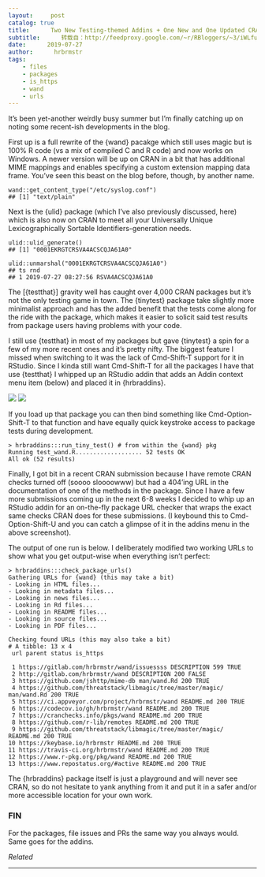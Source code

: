 ```yaml
---
layout:     post
catalog: true
title:      Two New Testing-themed Addins + One New and One Updated CRAN Package
subtitle:      转载自：http://feedproxy.google.com/~r/RBloggers/~3/iWLfunvzN7g/
date:      2019-07-27
author:      hrbrmstr
tags:
    - files
    - packages
    - is_https
    - wand
    - urls
---
```






It’s been yet-another weirdly busy summer but I’m finally catching up on noting some recent-ish developments in the blog.

First up is a full rewrite of the {wand} pacakge which still uses magic but is 100% R code (vs a mix of compiled C and R code) and now works on Windows. A newer version will be up on CRAN in a bit that has additional MIME mappings and enables specifying a custom extension mapping data frame. You’ve seen this beast on the blog before, though, by another name.

```
wand::get_content_type("/etc/syslog.conf")
## [1] "text/plain"

```

Next is the {ulid} package (which I’ve also previously discussed, here) which is also now on CRAN to meet all your Universally Unique Lexicographically Sortable Identifiers-generation needs.

```
ulid::ulid_generate()
## [1] "0001EKRGTCRSVA4ACSCQJA61A0"

ulid::unmarshal("0001EKRGTCRSVA4ACSCQJA61A0")
## ts rnd
## 1 2019-07-27 08:27:56 RSVA4ACSCQJA61A0

```

The [{testthat}] gravity well has caught over 4,000 CRAN packages but it’s not the only testing game in town. The {tinytest} package take slightly more minimalist approach and has the added benefit that the tests come along for the ride with the package, which makes it easier to solicit said test results from package users having problems with your code.

I still use {testthat} in most of my packages but gave {tinytest} a spin for a few of my more recent ones and it’s pretty nifty. The biggest feature I missed when switching to it was the lack of Cmd-Shift-T support for it in RStudio. Since I kinda still want Cmd-Shift-T for all the packages I have that use {testthat} I whipped up an RStudio addin that adds an Addin context menu item (below) and placed it in {hrbraddins}.

![](https://i1.wp.com/rud.is/b/wp-content/uploads/2019/07/tinytest-addin.png?resize=300%2C241&ssl=1&is-pending-load=1)
![](https://i1.wp.com/rud.is/b/wp-content/uploads/2019/07/tinytest-addin.png?resize=300%2C241&ssl=1)


If you load up that package you can then bind something like Cmd-Option-Shift-T to that function and have equally quick keystroke access to package tests during development.

```
> hrbraddins:::run_tiny_test() # from within the {wand} pkg
Running test_wand.R................... 52 tests OK
All ok (52 results)

```

Finally, I got bit in a recent CRAN submission because I have remote CRAN checks turned off (soooo sloooowww) but had a 404’ing URL in the documentation of one of the methods in the package. Since I have a few more submissions coming up in the next 6-8 weeks I decided to whip up an RStudio addin for an on-the-fly package URL checker that wraps the exact same checks CRAN does for these submissions. (I keybound this to Cmd-Option-Shift-U and you can catch a glimpse of it in the addins menu in the above screenshot).

The output of one run is below. I deliberately modified two working URLs to show what you get output-wise when everything isn’t perfect:

```
> hrbraddins:::check_package_urls()
Gathering URLs for {wand} (this may take a bit)
- Looking in HTML files...
- Looking in metadata files...
- Looking in news files...
- Looking in Rd files...
- Looking in README files...
- Looking in source files...
- Looking in PDF files...

Checking found URLs (this may also take a bit)
# A tibble: 13 x 4
 url parent status is_https
 
 1 https://gitlab.com/hrbrmstr/wand/issuessss DESCRIPTION 599 TRUE 
 2 http://gitlab.com/hrbrmstr/wand DESCRIPTION 200 FALSE 
 3 https://github.com/jshttp/mime-db man/wand.Rd 200 TRUE 
 4 https://github.com/threatstack/libmagic/tree/master/magic/ man/wand.Rd 200 TRUE 
 5 https://ci.appveyor.com/project/hrbrmstr/wand README.md 200 TRUE 
 6 https://codecov.io/gh/hrbrmstr/wand README.md 200 TRUE 
 7 https://cranchecks.info/pkgs/wand README.md 200 TRUE 
 8 https://github.com/r-lib/remotes README.md 200 TRUE 
 9 https://github.com/threatstack/libmagic/tree/master/magic/ README.md 200 TRUE 
10 https://keybase.io/hrbrmstr README.md 200 TRUE 
11 https://travis-ci.org/hrbrmstr/wand README.md 200 TRUE 
12 https://www.r-pkg.org/pkg/wand README.md 200 TRUE 
13 https://www.repostatus.org/#active README.md 200 TRUE 

```

The {hrbraddins} package itself is just a playground and will never see CRAN, so do not hesitate to yank anything from it and put it in a safer and/or more accessible location for your own work.

### FIN

For the packages, file issues and PRs the same way you always would. Same goes for the addins.


*Related*







---
